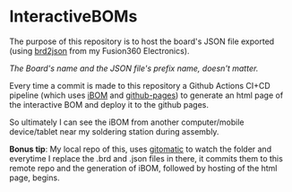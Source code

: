 # InteractiveBOMs
The purpose of this repository is to host the board's JSON file exported (using [brd2json](https://github.com/Funkenjaeger/brd2json) from my Fusion360 Electronics).

_The Board's name and the JSON file's prefix name, doesn't matter._

Every time a commit is made to this repository a Github Actions CI+CD pipeline (which uses [iBOM](https://github.com/openscopeproject/InteractiveHtmlBom) and [github-pages](https://github.com/JamesIves/github-pages-deploy-action)) to generate an html page of the interactive BOM and deploy it to the github pages. 

So ultimately I can see the iBOM from another computer/mobile device/tablet near my soldering station during assembly.

__Bonus tip__: My local repo of this, uses [gitomatic](https://github.com/muesli/gitomatic) to watch the folder and everytime I replace the .brd and .json files in there, it commits them to this remote repo and the generation of iBOM, followed by hosting of the html page, begins.  
